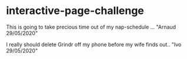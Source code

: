 # interactive-page-challenge

This is going to take precious time out of my nap-schedule ...
"Arnaud  29/05/2020"

I really should delete Grindr off my phone before my wife finds out..
"Ivo 29/05/2020"